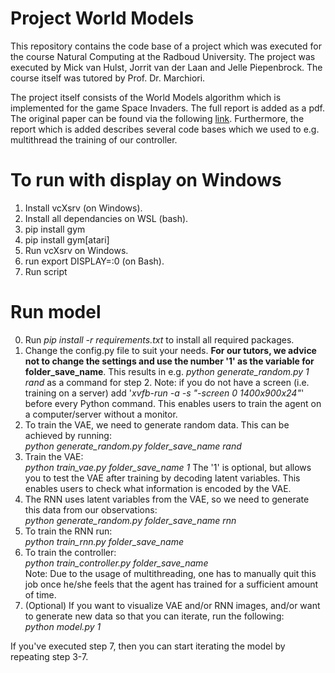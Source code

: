 # Project World Models
This repository contains the code base of a project which was executed for the course Natural Computing at the Radboud University. The project was executed by Mick van Hulst, Jorrit van der Laan and Jelle Piepenbrock. The course itself was tutored by Prof. Dr. Marchiori.

The project itself consists of the World Models algorithm which is implemented for the game Space Invaders. The full report is added as a pdf. The original paper can be found via the following [link](https://worldmodels.github.io/). Furthermore, the report which is added describes several code bases which we used to e.g. multithread the training of our controller.

# To run with display on Windows
1. Install vcXsrv (on Windows).
2. Install all dependancies on WSL (bash).
3. pip install gym
4. pip install gym[atari]
5. Run vcXsrv on Windows.
6. run export DISPLAY=:0 (on Bash).
7. Run script

# Run model
0. Run *pip install -r requirements.txt* to install all required packages.
1. Change the config.py file to suit your needs. **For our tutors, we advice not to change the settings and use the number '1' as the variable for folder_save_name**. This results in e.g. *python generate_random.py 1 rand* as a command for step 2.
Note: if you do not have a screen (i.e. training on a server) add '*xvfb-run -a -s "-screen 0 1400x900x24"*' before every Python command. This enables users to train the agent on a computer/server without a monitor.
2. To train the VAE, we need to generate random data. This can be achieved by running: \
*python generate_random.py folder_save_name rand* 
3. Train the VAE: \
*python train_vae.py folder_save_name 1*
The '1' is optional, but allows you to test the VAE after training by decoding latent variables. This enables
users to check what information is encoded by the VAE.
4. The RNN uses latent variables from the VAE, so we need to generate this data from our observations: \
*python generate_random.py folder_save_name rnn*
5. To train the RNN run: \
*python train_rnn.py folder_save_name*
6. To train the controller: \
*python train_controller.py folder_save_name* \
Note: Due to the usage of multithreading, one has to manually quit this job once he/she feels that the agent has trained for a sufficient amount of time. 
7. (Optional) If you want to visualize VAE and/or RNN images, and/or want to generate new data so that you can iterate, run the following: \
*python model.py 1*

If you've executed step 7, then you can start iterating the model by repeating step 3-7.
